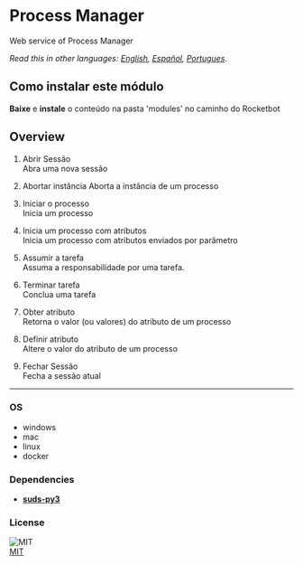 # Process Manager
  
Web service of Process Manager  

*Read this in other languages: [English](README.md), [Español](README.es.md), [Portugues](README.pr.md).*

## Como instalar este módulo
  
__Baixe__ e __instale__ o conteúdo na pasta 'modules' no caminho do Rocketbot  



## Overview


1. Abrir Sessão  
Abra uma nova sessão

2. Abortar instância 
Aborta a instância de um processo

3. Iniciar o processo  
Inicia um processo

4. Inicia um processo com atributos  
Inicia um processo com atributos enviados por parâmetro

5. Assumir a tarefa  
Assuma a responsabilidade por uma tarefa.

6. Terminar tarefa  
Conclua uma tarefa

7. Obter atributo  
Retorna o valor (ou valores) do atributo de um processo

8. Definir atributo  
Altere o valor do atributo de um processo

9. Fechar Sessão  
Fecha a sessão atual  




----
### OS

- windows
- mac
- linux
- docker

### Dependencies
- [**suds-py3**](https://pypi.org/project/suds-py3/)
### License
  
![MIT](https://camo.githubusercontent.com/107590fac8cbd65071396bb4d04040f76cde5bde/687474703a2f2f696d672e736869656c64732e696f2f3a6c6963656e73652d6d69742d626c75652e7376673f7374796c653d666c61742d737175617265)  
[MIT](http://opensource.org/licenses/mit-license.ph)